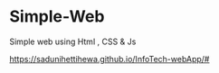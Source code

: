 # Simple-Web
Simple web using Html , CSS &amp; Js

https://sadunihettihewa.github.io/InfoTech-webApp/#

